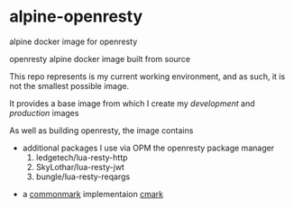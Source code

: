 # alpine-openresty
alpine docker image for openresty

openresty alpine docker image built from source

This repo represents is my current working environment,
and as such, it is not the smallest possible image. 

It provides a base image from which I create my *development*
and *production* images

As well as building openresty, the image contains 
 - additional packages I use via OPM the openresty package manager 
    1. ledgetech/lua-resty-http
    2. SkyLothar/lua-resty-jwt
    3. bungle/lua-resty-reqargs
<!--  - Nginx::Test the openresty data driven test framework. -->
 - a [commonmark](https://github.com/commonmark/CommonMark) implementaion [cmark](https://github.com/commonmark/cmark)






